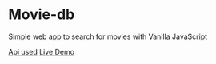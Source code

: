 # Movie-db
Simple web app to search for movies with Vanilla JavaScript

[Api used](https://www.themoviedb.org/documentation/api)
[Live Demo](https://movie-js-db.netlify.app/)
